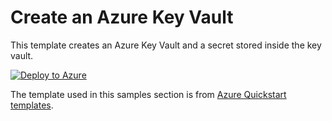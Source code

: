 # Create an Azure Key Vault

This template creates an Azure Key Vault and a secret stored inside the key vault.

[![Deploy to Azure](https://aka.ms/deploytoazurebutton)](https://portal.azure.com/#create/Microsoft.Template/uri/https%3A%2F%2Fraw.githubusercontent.com%2Fdupuyjs%2FAzPester%2Fmain%2FSamples%2FSecurity%2Fkey-vault-create%2Farm%2Fazuredeploy.json)

The template used in this samples section is from [Azure Quickstart templates](https://github.com/Azure/azure-quickstart-templates/blob/master/quickstarts/microsoft.keyvault/key-vault-create).
